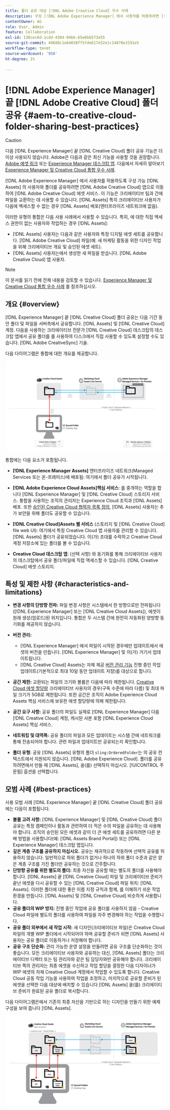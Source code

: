 ```yaml
---
title: 폴더 공유 대상 [!DNL Adobe Creative Cloud] 우수 사례
description: 구성 [!DNL Adobe Experience Manager] 에서 사용자를 허용하려면 [!DNL Experience Manager Assets] Adobe Creative Cloud 사용자와 폴더를 교환하려는 경우
contentOwner: AG
role: User, Admin
feature: Collaboration
exl-id: 130cec6d-1cdd-4304-94bb-65e6bb573e55
source-git-commit: 49688c1e64038ff5fde617e52e1c14878e3191e5
workflow-type: tm+mt
source-wordcount: '950'
ht-degree: 1%

---
```


# [!DNL Adobe Experience Manager] 끝 [!DNL Adobe Creative Cloud] 폴더 공유 {#aem-to-creative-cloud-folder-sharing-best-practices}

>[!CAUTION]
>
>다음 [!DNL Experience Manager] 끝 [!DNL Creative Cloud] 폴더 공유 기능은 더 이상 사용되지 않습니다. Adobe은 다음과 같은 최신 기능을 사용할 것을 권장합니다. [Adobe 에셋 링크](https://helpx.adobe.com/kr/enterprise/using/adobe-asset-link.html) 또는 [Experience Manager 데스크탑 앱](https://experienceleague.adobe.com/docs/experience-manager-desktop-app/using/using.html). 다음에서 자세히 알아보기 [Experience Manager 및 Creative Cloud 통합 우수 사례](/help/assets/aem-cc-integration-best-practices.md).

[!DNL Adobe Experience Manager] 에서 사용자를 허용하도록 구성 가능 [!DNL Assets] 의 사용자와 폴더를 공유하려면 [!DNL Adobe Creative Cloud] 앱으로 이동하여 [!DNL Adobe Creative Cloud] 에셋 서비스. 이 기능은 크리에이티브 팀과 간에 파일을 교환하는 데 사용할 수 있습니다. [!DNL Assets] 특히 크리에이티브 사용자가 다음에 액세스할 수 없는 경우 [!DNL Assets] 배포(엔터프라이즈 네트워크에 없음).

이러한 유형의 통합은 다음 사용 사례에서 사용할 수 있습니다. 특히, 에 대한 직접 액세스 권한이 없는 사용자와 작업하는 경우 [!DNL Assets]:

* [!DNL Assets] 사용자는 다음과 같은 사용자와 특정 디지털 에셋 세트를 공유합니다. [!DNL Adobe Creative Cloud] 파일(예: 새 마케팅 활동을 위한 디자인 작업을 위해 크리에이티브 개요 및 승인된 에셋 세트).
* [!DNL Assets] 사용자는에서 생성한 새 파일을 받습니다. [!DNL Adobe Creative Cloud] 앱 사용자.

>[!NOTE]
>
>이 문서를 읽기 전에 전체 내용을 검토할 수 있습니다. [Experience Manager 및 Creative Cloud 통합 우수 사례](/help/assets/aem-cc-integration-best-practices.md) 를 참조하십시오.

## 개요 {#overview}

[!DNL Experience Manager] 끝 [!DNL Creative Cloud] 폴더 공유는 다음 기간 동안 폴더 및 파일을 서버측에서 공유합니다. [!DNL Assets] 및 [!DNL Creative Cloud] 계정. 다음을 사용하는 크리에이티브 전문가 [!DNL Creative Cloud] 데스크탑의 데스크탑 앱에서 공유 폴더를 를 사용하여 디스크에서 직접 사용할 수 있도록 설정할 수도 있습니다. [!DNL Adobe CreativeSync] 기술.

다음 다이어그램은 통합에 대한 개요를 제공합니다.

![chlimage_1-179](assets/chlimage_1-406.png)

통합에는 다음 요소가 포함됩니다.

* **[!DNL Experience Manager Assets]** 엔터프라이즈 네트워크(Managed Services 또는 온-프레미스)에 배포됨: 여기에서 폴더 공유가 시작됩니다.
* **[!DNL Adobe Experience Cloud Assets]핵심 서비스**: 를 중개하는 역할을 합니다 [!DNL Experience Manager] 및 [!DNL Creative Cloud] 스토리지 서비스. 통합을 사용하는 조직의 관리자는 Experience Cloud 조직과 [!DNL Assets] 배포. 또한 [승인된 Creative Cloud 협력자 목록 정의](https://experienceleague.adobe.com/docs/core-services/interface/services/assets/t-admin-add-cc-user.html), [!DNL Assets] 사용자는 추가 보안을 위해 폴더도 공유할 수 있습니다.

* **[!DNL Creative Cloud]Assets 웹 서비스** (스토리지 및 [!DNL Creative Cloud] file web UI): 여기에서 특정 Creative Cloud 앱 사용자를 관리할 수 있습니다. [!DNL Assets] 폴더가 공유되었습니다. 이(가) 초대를 수락하고 Creative Cloud 계정 저장소에 있는 폴더를 볼 수 있습니다.
* **Creative Cloud 데스크탑 앱**: (선택 사항) 와 동기화를 통해 크리에이티브 사용자의 데스크탑에서 공유 폴더/파일에 직접 액세스할 수 있습니다. [!DNL Creative Cloud] 에셋 스토리지.

## 특성 및 제한 사항 {#characteristics-and-limitations}

* **변경 사항의 단방향 전파:** 파일 변경 사항은 시스템에서 한 방향으로만 전파됩니다([!DNL Experience Manager] 또는 [!DNL Creative Cloud Assets]), 에셋이 원래 생성(업로드)된 위치입니다. 통합은 두 시스템 간에 완전히 자동화된 양방향 동기화를 제공하지 않습니다.
* **버전 관리:**

   * [!DNL Experience Manager] 에서 파일이 시작된 경우에만 업데이트에서 에셋의 버전을 만듭니다. [!DNL Experience Manager] 및 이(가) 거기서 업데이트됩니다.
   * [!DNL Creative Cloud] Assets는 자체 제공 [버전 관리 기능](https://helpx.adobe.com/creative-cloud/help/versioning-faq.html) 진행 중인 작업 업데이트(기본적으로 최대 10일 동안 업데이트 저장)를 대상으로 합니다.

* **공간 제한:** 교환되는 파일의 크기와 볼륨은 다음에 따라 제한됩니다. [Creative Cloud 에셋 할당량](https://helpx.adobe.com/creative-cloud/kb/file-storage-quota.html) 크리에이티브 사용자의 경우(구독 수준에 따라 다름) 및 최대 파일 크기가 5GB로 제한됩니다. 또한 공간은 조직이 Adobe Experience Cloud Assets 핵심 서비스에 보유한 에셋 할당량에 의해 제한됩니다.

* **공간 요구 사항:** 공유 폴더의 파일도 실제로 [!DNL Experience Manager] 다음 [!DNL Creative Cloud] 계정, 캐시된 사본 포함 [!DNL Experience Cloud Assets] 핵심 서비스.
* **네트워킹 및 대역폭:** 공유 폴더의 파일과 모든 업데이트는 시스템 간에 네트워크를 통해 전송되어야 합니다. 관련 파일과 업데이트만 공유되는지 확인합니다.
* **폴더 유형**: 공유 [!DNL Assets] 유형의 폴더 `sling:OrderedFolder`는 의 공유 컨텍스트에서 지원되지 않습니다. [!DNL Adobe Experience Cloud]. 폴더를 공유하려면에서 만들 때 [!DNL Assets], 을(를) 선택하지 마십시오. [!UICONTROL 주문됨] 옵션을 선택합니다.

## 모범 사례 {#best-practices}

사용 모범 사례 [!DNL Experience Manager] 끝 [!DNL Creative Cloud] 폴더 공유에는 다음이 포함됩니다.

* **볼륨 고려 사항:** [!DNL Experience Manager] 및 [!DNL Creative Cloud] 폴더 공유는 특정 캠페인이나 활동과 관련하여 더 적은 수의 파일을 공유하는 데 사용해야 합니다. 조직의 승인된 모든 에셋과 같이 더 큰 에셋 세트를 공유하려면 다른 분배 방법을 사용합니다(예: [!DNL Assets Brand Portal]) 또는 [!DNL Experience Manager] 데스크탑 앱입니다.
* **깊은 계층 구조를 공유하지 마십시오.** 공유는 재귀적으로 작동하며 선택적 공유를 허용하지 않습니다. 일반적으로 하위 폴더가 없거나 하나의 하위 폴더 수준과 같은 얕은 계층 구조를 가진 폴더만 공유하는 것으로 간주합니다.
* **단방향 공유를 위한 별도의 폴더:** 최종 자산을 공유할 때는 별도의 폴더를 사용해야 합니다. [!DNL Assets] 끝 [!DNL Creative Cloud] 파일 및 크리에이티브 준비가 끝난 에셋을 다시 공유할 수 있는 [!DNL Creative Cloud] 파일 위치: [!DNL Assets]. 이러한 폴더에 대한 좋은 이름 지정 규칙과 함께, 를 이해하기 쉬운 작업 환경을 만듭니다. [!DNL Assets] 및 [!DNL Creative Cloud] 비슷하게 사용합니다.
* **공유 폴더의 WIP 방지:** 진행 중인 작업에 공유 폴더를 사용하지 않음 - Creative Cloud 파일에 별도의 폴더를 사용하여 파일을 자주 변경해야 하는 작업을 수행합니다.
* **공유 폴더 외부에서 새 작업 시작:** 새 디자인(크리에이티브 파일)은 Creative Cloud 파일의 개별 WIP 폴더에서 시작되어야 하며 공유할 준비가 되면 [!DNL Assets] 사용자는 공유 폴더로 이동하거나 저장해야 합니다.
* **공유 구조 단순화:** 관리 가능한 운영 설정을 만들려면 공유 구조를 단순화하는 것이 좋습니다. 모든 크리에이티브 사용자와 공유하는 대신, [!DNL Assets] 폴더는 크리에이티브 디렉터 또는 팀 관리자와 같은 팀 담당자와만 공유해야 합니다. 크리에이티브 쪽의 관리자는 최종 에셋을 수신하고 작업 할당을 결정한 다음 디자이너가 WIP 에셋의 자체 Creative Cloud 계정에서 작업할 수 있도록 합니다. Creative Cloud 공동 작업 기능을 사용하여 작업을 조정하고, 마지막으로 공유할 준비가 된 에셋을 선택한 다음 대상에 배치할 수 있습니다 [!DNL Assets] 을(를) 크리에이티브 준비가 완료된 공유 폴더로 복사합니다.

다음 다이어그램은에서 기존의 최종 자산을 기반으로 하는 디자인을 만들기 위한 예제 구성을 보여 줍니다 [!DNL Assets].

![chlimage_1-180](assets/chlimage_1-407.png)
